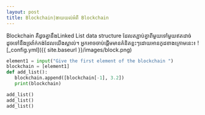 ```yaml
---
layout: post
title: Blockchain|ងាយយល់អំពី Blockchain
---
```


Blockchain គឺដូចគ្នា​នឹងLinked List data structure ដែលតភ្ជាប់គ្នាពីមួយទៅមួយឥតដាច់ ដូចទៅនឹងច្រវ៉ាក់កង់ដែល​យើងស្គាល់។
អ្នកអាចចាប់ផ្ដើមមាន​គំនិតខ្លះៗដោយអានកូដខាងក្រោមនេះ៖
![_config.yml]({{ site.baseurl }}/images/block.png)

```python
element1 = input("Give the first element of the blockchain ")
blockchain = [element1]
def add_list():
   blockchain.append([blockchain[-1], 3.2])
   print(blockchain)

add_list()
add_list()
add_list()
```

